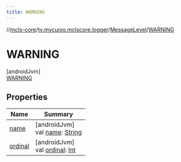 ```yaml
---
title: WARNING
---
```

//[mcls-core](../../../../index.html)/[tv.mycujoo.mclscore.logger](../../index.html)/[MessageLevel](../index.html)/[WARNING](index.html)



# WARNING



[androidJvm]\
[WARNING](index.html)



## Properties


| Name | Summary |
|---|---|
| [name](../-e-r-r-o-r/index.html#-372974862%2FProperties%2F-1646817299) | [androidJvm]<br>val [name](../-e-r-r-o-r/index.html#-372974862%2FProperties%2F-1646817299): [String](https://kotlinlang.org/api/latest/jvm/stdlib/kotlin/-string/index.html) |
| [ordinal](../-e-r-r-o-r/index.html#-739389684%2FProperties%2F-1646817299) | [androidJvm]<br>val [ordinal](../-e-r-r-o-r/index.html#-739389684%2FProperties%2F-1646817299): [Int](https://kotlinlang.org/api/latest/jvm/stdlib/kotlin/-int/index.html) |

